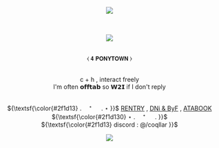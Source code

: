 
<p align="center">
<img src="https://64.media.tumblr.com/89fbc67b661b6f6cb164ce372bf2a563/af6a3ceefa760375-c2/s1280x1920/d3a90d3c10d3c98b4eeedd823e88e8dbd204a990.pnj">

　<p align="center">![](https://komarev.com/ghpvc/?username=coqllar&label=⋆&color=2f1d13)</p>

<p align="center">
   <br>  ⧼    𝟰 𝗣𝗢𝗡𝗬𝗧𝗢𝗪𝗡    ⧽    
<p align="center">
   <br>  c + h , interact freely  
   <br>  I'm often 𝗼𝗳𝗳𝘁𝗮𝗯 so 𝗪𝟮𝗜 if I don't reply

 <p align="center"

   <br>  ${\textsf{\color{#2f1d13} . 　⁺ 　 .   ⋆ }}$  [RENTRY](https://rentry.co/coqllar) , [DNi & ByF](https://rentry.co/coqllardnibyf) , [ATABOOK](https://coqllar.atabook.org)  ${\textsf{\color{#2f1d130} ⋆   . 　⁺ 　 . }}$ 
   <br> ${\textsf{\color{#2f1d13} discord : @/coqllar }}$  

<p align="center">
</p>



<p align="center">
<img src="https://64.media.tumblr.com/89fbc67b661b6f6cb164ce372bf2a563/af6a3ceefa760375-c2/s1280x1920/d3a90d3c10d3c98b4eeedd823e88e8dbd204a990.pnj">


